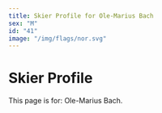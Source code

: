 ```yaml
---
title: Skier Profile for Ole-Marius Bach
sex: "M"
id: "41"
image: "/img/flags/nor.svg" 
---
```


# Skier Profile

This page is for: Ole-Marius Bach.
    